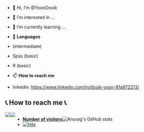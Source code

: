 - 👋 Hi, I’m @YoonDosik
- 👀 I’m interested in ...
- 🌱 I’m currently learning ...
  
- 🧾 **Languages**
  
-  (intermediate)
- Spss (basic)
- R (basic)
- 📫 **How to reach me**
- linkedin: https://www.linkedin.com/in/dosik-yoon-91a972213/
## 📞 **How to reach me** 📞
<div style="display:flex; flex-direction:row;">
    <a href="mailto:202221075@inu.ac.kr">
        <img src="https://img.shields.io/badge/
        Gmail-EA4335?style=for-the-badge&logo=Gmail&logoColor=white"> 
<div style="display:flex; flex-direction:row;">
    <a href="https://www.linkedin.com/in/dosik-yoon-91a972213/">
        <img src="https://img.shields.io/badge/
        Linkedin-0098FF?style=for-the-badge&logo=Linkdein&logoColor=white">
      
- **Number of visitors**
- [![Hits](https://hits.seeyoufarm.com/api/count/incr/badge.svg?url=https%3A%2F%2Fgithub.com%2FYoonDosik&count_bg=%2379C83D&title_bg=%23555555&icon=&icon_color=%23E7E7E7&title=hits&edge_flat=false)](https://hits.seeyoufarm.com)

![Anurag's GitHub stats](https://github-readme-stats.vercel.app/api?username=YoonDosik&show_icons=true&theme=transparent)
<!---
YoonDosik/YoonDosik is a ✨ special ✨ repository because its `README.md` (this file) appears on your GitHub profile.
You can click the Preview link to take a look at your changes.
--->
